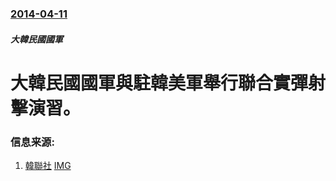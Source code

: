 ### [2014-04-11](/news/2014/04/11/index.md)

##### 大韓民國國軍
#  大韓民國國軍與駐韓美軍舉行聯合實彈射擊演習。 




### 信息来源:

1. [韓聯社](http://chinese.yonhapnews.co.kr/allheadlines/2014/04/11/0200000000ACK20140411001900881.HTML) [IMG](https://r.yna.co.kr/global/home/v01/img/yonhapnews_logo_600x325_ck02.jpg)
